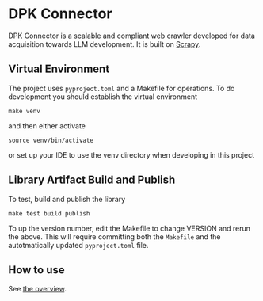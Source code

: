 # DPK Connector

DPK Connector is a scalable and compliant web crawler developed for data acquisition towards LLM development. It is built on [Scrapy](https://scrapy.org/).

## Virtual Environment

The project uses `pyproject.toml` and a Makefile for operations.
To do development you should establish the virtual environment
```shell
make venv
```
and then either activate
```shell
source venv/bin/activate
```
or set up your IDE to use the venv directory when developing in this project

## Library Artifact Build and Publish

To test, build and publish the library
```shell
make test build publish
```

To up the version number, edit the Makefile to change VERSION and rerun the above. This will require committing both the `Makefile` and the autotmatically updated `pyproject.toml` file.

## How to use

See [the overview](doc/overview.md).
